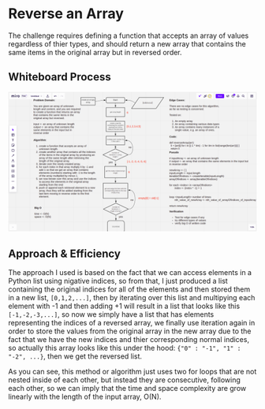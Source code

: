 # Reverse an Array

The challenge requires defining a function that accepts an array of values regardless of thier types, and should return a new array that contains the same items in the original array but in reversed order.

## Whiteboard Process

![wbch01](./wbch01.png)

## Approach & Efficiency

The approach I used is based on the fact that we can access elements in a Python list using nigative indices, so from that, I just produced a list containing the original indices for all of the elements and then stored them in a new list, `[0,1,2,...]`, then by iterating over this list and multipying each element with -1 and then adding +1 will result in a list that looks like this `[-1,-2,-3,...]`, so now we simply have a list that has elements representing the indices of a reversed array, we finally use iteration again in order to store the values from the original array in the new array due to the fact that we have the new indices and thier corresponding normal indices, so actually this array looks like this under the hood: `{"0" : "-1", "1" : "-2", ...}`, then we get the reversed list. 

As you can see, this method or algorithm just uses two for loops that are not nested inside of each other, but instead they are consecutive, following each other, so we can imply that the time and space complexity are grow linearly with the length of the input array, O(N).